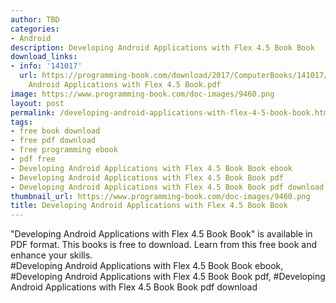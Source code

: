 ```yaml
---
author: TBD
categories:
- Android
description: Developing Android Applications with Flex 4.5 Book Book
download_links:
- info: '141017'
  url: https://programming-book.com/download/2017/ComputerBooks/141017/Developing
    Android Applications with Flex 4.5 Book.pdf
image: https://www.programming-book.com/doc-images/9460.png
layout: post
permalink: /developing-android-applications-with-flex-4-5-book-book.html
tags:
- free book download
- free pdf download
- free programming ebook
- pdf free
- Developing Android Applications with Flex 4.5 Book Book ebook
- Developing Android Applications with Flex 4.5 Book Book pdf
- Developing Android Applications with Flex 4.5 Book Book pdf download
thumbnail_url: https://www.programming-book.com/doc-images/9460.png
title: Developing Android Applications with Flex 4.5 Book Book
---
```


 
<div class="item-desc text-justify">
  "Developing Android Applications with Flex 4.5 Book Book" is available in PDF format. This books is free to download. Learn from this free book and enhance your skills.
  <br>
  #Developing Android Applications with Flex 4.5 Book Book ebook, #Developing Android Applications with Flex 4.5 Book Book pdf, #Developing Android Applications with Flex 4.5 Book Book pdf download
</div>